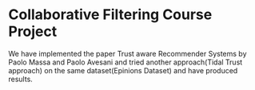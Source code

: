 # Collaborative Filtering Course Project

We have implemented the paper Trust aware Recommender Systems by Paolo Massa and Paolo Avesani and tried another approach(Tidal Trust approach) on the same dataset(Epinions Dataset) and have produced results.
